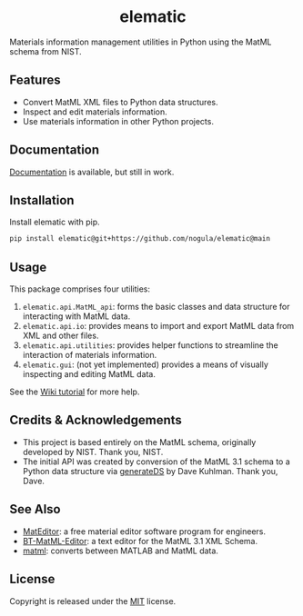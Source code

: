 <h1 align='center'> elematic </h1>

Materials information management utilities in Python using the MatML schema from NIST.

## Features

- Convert MatML XML files to Python data structures.
- Inspect and edit materials information.
- Use materials information in other Python projects.

## Documentation

[Documentation](https://github.com/nogula/elematic/wiki) is available, but still in work.
## Installation

Install elematic with pip.

```bash
pip install elematic@git+https://github.com/nogula/elematic@main
```
## Usage

This package comprises four utilities:

1. `elematic.api.MatML_api`: forms the basic classes and data structure for interacting with MatML data.
1. `elematic.api.io`: provides means to import and export MatML data from XML and other files.
1. `elematic.api.utilities`: provides helper functions to streamline the interaction of materials information.
1. `elematic.gui`: (not yet implemented) provides a means of visually inspecting and editing MatML data.

See the [Wiki tutorial](https://github.com/nogula/elematic/wiki/Tutorial) for more help.

## Credits & Acknowledgements
- This project is based entirely on the MatML schema, originally developed by NIST. Thank you, NIST.
- The initial API was created by conversion of the MatML 3.1 schema to a Python data structure via [generateDS](http://www.davekuhlman.org/generateDS.htm) by Dave Kuhlman. Thank you, Dave.

## See Also
- [MatEditor](https://docs.welsim.com/mateditor/mateditor_overview/): a free material editor software program for engineers.
- [BT-MatML-Editor](https://github.com/P-McG/BT-MatML-Editor): a text editor for the MatML 3.1 XML Schema.
- [matml](https://www.mathworks.com/matlabcentral/fileexchange/19686-matml): converts between MATLAB and MatML data.

## License
Copyright is released under the [MIT](https://raw.githubusercontent.com/nogula/elematic/main/LICENSE) license.